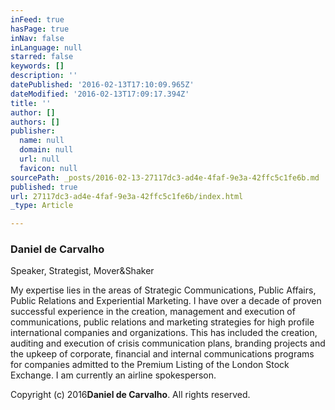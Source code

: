 ```yaml
---
inFeed: true
hasPage: true
inNav: false
inLanguage: null
starred: false
keywords: []
description: ''
datePublished: '2016-02-13T17:10:09.965Z'
dateModified: '2016-02-13T17:09:17.394Z'
title: ''
author: []
authors: []
publisher:
  name: null
  domain: null
  url: null
  favicon: null
sourcePath: _posts/2016-02-13-27117dc3-ad4e-4faf-9e3a-42ffc5c1fe6b.md
published: true
url: 27117dc3-ad4e-4faf-9e3a-42ffc5c1fe6b/index.html
_type: Article

---
```

### Daniel de Carvalho

Speaker, Strategist, Mover&Shaker

My expertise lies in the areas of Strategic Communications, Public Affairs, Public Relations and Experiential Marketing. I have over a decade of proven successful experience in the creation, management and execution of communications, public relations and marketing strategies for high profile international companies and organizations. This has included the creation, auditing and execution of crisis communication plans, branding projects and the upkeep of corporate, financial and internal communications programs for companies admitted to the Premium Listing of the London Stock Exchange. I am currently an airline spokesperson.

Copyright (c) 2016**Daniel de Carvalho**. All rights reserved.